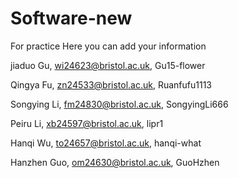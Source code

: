 # Software-new
For practice
Here you can add your information

jiaduo Gu, wi24623@bristol.ac.uk, Gu15-flower

Qingya Fu, zn24533@bristol.ac.uk, Ruanfufu1113

Songying Li, fm24830@bristol.ac.uk, SongyingLi666

Peiru Li, xb24597@bristol.ac.uk, lipr1

Hanqi Wu, to24657@bristol.ac.uk, hanqi-what

Hanzhen Guo, om24630@bristol.ac.uk, GuoHzhen


